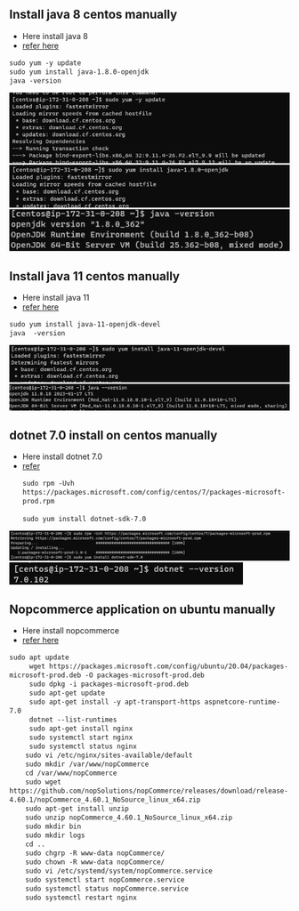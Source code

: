  Install java 8  centos manually
 -------------------------------------
 * Here install java 8
 * [refer here](https://www.liquidweb.com/kb/install-java-8-on-centos-7/)
  ```
sudo yum -y update
sudo yum install java-1.8.0-openjdk
java -version
  ```
   ![image](images/ansible1.png)
   ![image](images/ansible2.png)
   ![image](images/ansible3.png)

 Install java 11  centos manually
 -------------------------------------
 * Here install java 11
 * [refer here](https://linuxize.com/post/install-java-on-centos-7/)
  ```
sudo yum install java-11-openjdk-devel
java  -version
  ```
![image](images/ansible4.png)
![image](images/ansible5.png)

dotnet 7.0 install on centos manually
-------------------------------------
* Here install dotnet 7.0 
* [refer](https://learn.microsoft.com/en-us/dotnet/core/install/linux-centos)
  ```
  sudo rpm -Uvh https://packages.microsoft.com/config/centos/7/packages-microsoft-prod.rpm

  sudo yum install dotnet-sdk-7.0
  ```
![image](images/ansible6.png)
![image](images/ansible7.png)

Nopcommerce application on ubuntu manually
------------------------------------------

* Here install nopcommerce
* [refer here](https://docs.nopcommerce.com/en/installation-and-upgrading/installing-nopcommerce/installing-on-linux.html)
  
 ```
 sudo apt update
      wget https://packages.microsoft.com/config/ubuntu/20.04/packages-microsoft-prod.deb -O packages-microsoft-prod.deb
      sudo dpkg -i packages-microsoft-prod.deb
      sudo apt-get update
      sudo apt-get install -y apt-transport-https aspnetcore-runtime-7.0
      dotnet --list-runtimes
      sudo apt-get install nginx
      sudo systemctl start nginx
      sudo systemctl status nginx
     sudo vi /etc/nginx/sites-available/default
     sudo mkdir /var/www/nopCommerce
     cd /var/www/nopCommerce
     sudo wget https://github.com/nopSolutions/nopCommerce/releases/download/release-4.60.1/nopCommerce_4.60.1_NoSource_linux_x64.zip
     sudo apt-get install unzip
     sudo unzip nopCommerce_4.60.1_NoSource_linux_x64.zip
     sudo mkdir bin
     sudo mkdir logs
     cd ..
     sudo chgrp -R www-data nopCommerce/
     sudo chown -R www-data nopCommerce/
     sudo vi /etc/systemd/system/nopCommerce.service
     sudo systemctl start nopCommerce.service
     sudo systemctl status nopCommerce.service
     sudo systemctl restart nginx

 ``` 